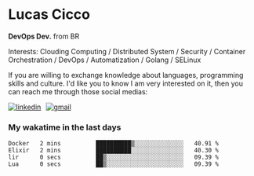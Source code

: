 # Lucas Cicco

**DevOps Dev.** from BR

Interests: Clouding Computing / Distributed System / Security / Container Orchestration / DevOps / Automatization / Golang / SELinux

If you are willing to exchange knowledge about languages, programming skills and culture. I'd like you to know I am very interested on it, then you can reach me through those social medias:

<div style="display: flex; align-items: center; gap: 10px;">
  <a href="https://www.linkedin.com/in/lucas-vitor-de-cicco" target="_blank">
    <img
      src="https://img.shields.io/badge/-LinkedIn-%230077B5?style=for-the-badge&logo=linkedin&logoColor=white"
      alt="linkedin"
      target="_blank" 
    />
  </a>
  <a href="mailto:lucasvitorx1@gmail.com">
      <img
        src="https://img.shields.io/badge/-Gmail-%23333?style=for-the-badge&logo=gmail&logoColor=white"
        alt="gmail"
        target="_blank"
      />
  </a>
</div>

### My wakatime in the last days

<!--START_SECTION:waka-->

```text
Docker   2 mins          ██████████▒░░░░░░░░░░░░░░   40.91 %
Elixir   2 mins          ██████████░░░░░░░░░░░░░░░   40.30 %
lir      0 secs          ██▒░░░░░░░░░░░░░░░░░░░░░░   09.39 %
Lua      0 secs          ██▒░░░░░░░░░░░░░░░░░░░░░░   09.39 %
```

<!--END_SECTION:waka-->
